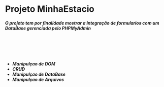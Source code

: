 <h1>Projeto MinhaEstacio</h1>

<h5>O projeto tem por finalidade mostrar a integração de formularios com um DataBase gerenciada pelo <em>PHPMyAdmin</em>
<br></br>
<br></br>
<br></br>

<ul>
    <li>
    Manipulçao de DOM
    </li>
    <li>
    CRUD
    </li>
    <li>
    Manipulçao de DataBase
    </li>
    <li>
    Manipulçao de Arquivos
    </li>

</ul>

<link href = "IMG/img1.png"> </link>




</h5>


